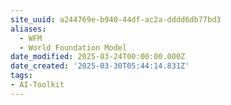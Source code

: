 ```yaml
---
site_uuid: a244769e-b940-44df-ac2a-dddd6db77bd3
aliases:
  - WFM
  - World Foundation Model
date_modified: 2025-03-24T00:00:00.000Z
date_created: '2025-03-30T05:44:14.831Z'
tags:
- AI-Toolkit
---
```




